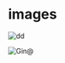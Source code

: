 # images
![dd](https://user-images.githubusercontent.com/39569027/134801326-0e146f00-61e7-4628-b48f-5af5bbb2f33f.png)

![Gin@](https://user-images.githubusercontent.com/39569027/134801805-9ea743bd-b754-492b-b349-a271793180ec.png)
